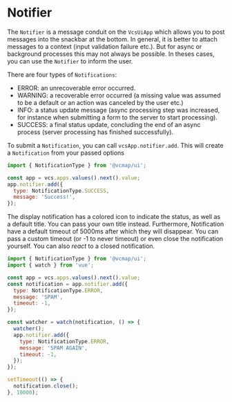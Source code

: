 # Notifier

The `Notifier` is a message conduit on the `VcsUiApp` which allows you to
post messages into the snackbar at the bottom. In general, it is better to attach
messages to a context (input validation failure etc.). But for async or background
processes this may not always be possible. In theses cases, you can use the `Notifier`
to inform the user.

There are four types of `Notifications`:

- ERROR: an unrecoverable error occurred.
- WARNING: a recoverable error occurred (a missing value was assumed to be a
  default or an action was canceled by the user etc.)
- INFO: a status update message (async processing step was increased, for instance
  when submitting a form to the server to start processing).
- SUCCESS: a final status update, concluding the end of an async process (server
  processing has finished successfully).

To submit a `Notification`, you can call `vcsApp.notifier.add`. This will create a
`Notification` from your passed options

```javascript
import { NotificationType } from '@vcmap/ui';

const app = vcs.apps.values().next().value;
app.notifier.add({
  type: NotificationType.SUCCESS,
  message: 'Success!',
});
```

The display notification has a colored icon to indicate the status, as
well as a default title. You can pass your own title instead. Furthermore,
Notification have a default timeout of 5000ms after which they
will disappear. You can pass a custom timeout (or -1 to never timeout)
or even close the notification yourself. You can also _react_ to a closed notification.

```javascript
import { NotificationType } from '@vcmap/ui';
import { watch } from 'vue';

const app = vcs.apps.values().next().value;
const notification = app.notifier.add({
  type: NotificationType.ERROR,
  message: 'SPAM',
  timeout: -1,
});

const watcher = watch(notification, () => {
  watcher();
  app.notifier.add({
    type: NotificationType.ERROR,
    message: 'SPAM AGAIN',
    timeout: -1,
  });
});

setTimeout(() => {
  notification.close();
}, 10000);
```
